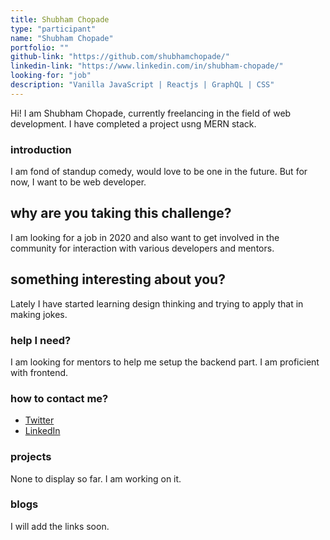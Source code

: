 ```yaml
---
title: Shubham Chopade
type: "participant"
name: "Shubham Chopade"
portfolio: ""
github-link: "https://github.com/shubhamchopade/"
linkedin-link: "https://www.linkedin.com/in/shubham-chopade/"
looking-for: "job"
description: "Vanilla JavaScript | Reactjs | GraphQL | CSS"
---
```


Hi! I am Shubham Chopade, currently freelancing in the field of web development. I have completed a project usng MERN stack.

### introduction

I am fond of standup comedy, would love to be one in the future. But for now, I want to be web developer. 

## why are you taking this challenge?

I am looking for a job in 2020 and also want to get involved in the community for interaction with various developers and mentors.

## something interesting about you?

Lately I have started learning design thinking and trying to apply that in making jokes.

### help I need?

I am looking for mentors to help me setup the backend part. I am proficient with frontend.

### how to contact me?

- [Twitter](https://twitter.com/Shubham61449430)
- [LinkedIn](https://www.linkedin.com/in/shubham-chopade/)

### projects

None to display so far. I am working on it.

### blogs

I will add the links soon.

